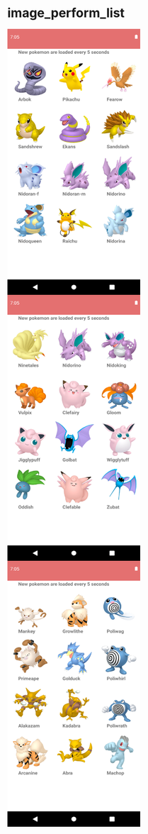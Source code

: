# image_perform_list

<img align="left" src="ss1.png" width ="300" height="600" >
<img align="left" src="ss2.png" width ="300" height="600" >
<img align="left" src="ss3.png" width ="300" height="600" >
